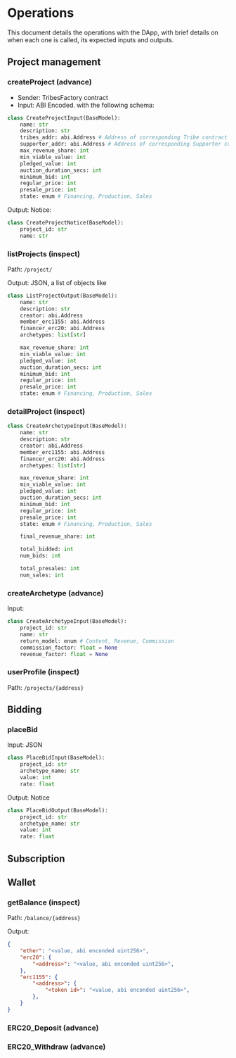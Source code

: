 # Operations

This document details the operations with the DApp, with brief details on when
each one is called, its expected inputs and outputs.

## Project management

### createProject (advance)

- Sender: TribesFactory contract
- Input: ABI Encoded. with the following schema:

```python
class CreateProjectInput(BaseModel):
    name: str
    description: str
    tribes_addr: abi.Address # Address of corresponding Tribe contract
    supporter_addr: abi.Address # Address of corresponding Supporter contract
    max_revenue_share: int
    min_viable_value: int
    pledged_value: int
    auction_duration_secs: int
    minimum_bid: int
    regular_price: int
    presale_price: int
    state: enum # Financing, Production, Sales
```

Output: Notice:

```python
class CreateProjectNotice(BaseModel):
    project_id: str
    name: str
```

### listProjects (inspect)

Path: `/project/`

Output: JSON, a list of objects like

```python
class ListProjectOutput(BaseModel):
    name: str
    description: str
    creator: abi.Address
    member_erc1155: abi.Address
    financer_erc20: abi.Address
    archetypes: list[str]

    max_revenue_share: int
    min_viable_value: int
    pledged_value: int
    auction_duration_secs: int
    minimum_bid: int
    regular_price: int
    presale_price: int
    state: enum # Financing, Production, Sales
```

### detailProject (inspect)

```python
class CreateArchetypeInput(BaseModel):
    name: str
    description: str
    creator: abi.Address
    member_erc1155: abi.Address
    financer_erc20: abi.Address
    archetypes: list[str]

    max_revenue_share: int
    min_viable_value: int
    pledged_value: int
    auction_duration_secs: int
    minimum_bid: int
    regular_price: int
    presale_price: int
    state: enum # Financing, Production, Sales

    final_revenue_share: int

    total_bidded: int
    num_bids: int

    total_presales: int
    num_sales: int
```

### createArchetype (advance)

Input:

```python
class CreateArchetypeInput(BaseModel):
    project_id: str
    name: str
    return_model: enum # Content, Revenue, Commission
    commission_factor: float = None
    revenue_factor: float = None
```

### userProfile (inspect)

Path: `/projects/{address}`

## Bidding

### placeBid

Input: JSON

```python
class PlaceBidInput(BaseModel):
    project_id: str
    archetype_name: str
    value: int
    rate: float
```

Output: Notice

```python
class PlaceBidOutput(BaseModel):
    project_id: str
    archetype_name: str
    value: int
    rate: float
```

## Subscription

## Wallet

### getBalance (inspect)

Path: `/balance/{address}`

Output:

```json
{
    "ether": "<value, abi enconded uint256>",
    "erc20": {
        "<address>": "<value, abi enconded uint256>",
    },
    "erc1155": {
        "<address>": {
            "<token id>": "<value, abi enconded uint256>",
        },
    }
}
```

### ERC20_Deposit (advance)

### ERC20_Withdraw (advance)
